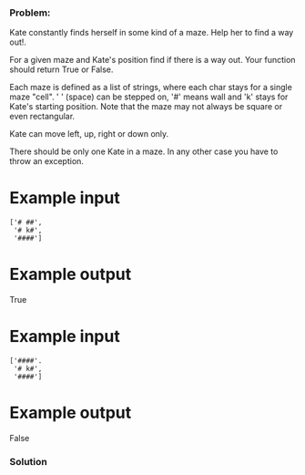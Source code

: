 ### Problem:
<p>Kate constantly finds herself in some kind of a maze. Help her to find a way out!.</p>
<p>For a given maze and Kate&apos;s position find if there is a way out. Your function should return True or False.</p>
<p>Each maze is defined as a list of strings, where each char stays for a single maze &quot;cell&quot;. &apos; &apos; (space) can be stepped on, &apos;#&apos; means wall and &apos;k&apos; stays for Kate&apos;s starting position. Note that the maze may not always be square or even rectangular.</p>
<p>Kate can move left, up, right or down only.</p>
<p>There should be only one Kate in a maze. In any other case you have to throw an exception.</p>
<h1 id="example-input">Example input</h1>
<pre><code>[&apos;# ##&apos;,
 &apos;# k#&apos;,
 &apos;####&apos;]</code></pre><h1 id="example-output">Example output</h1>
<p>True</p>
<h1 id="example-input-1">Example input</h1>
<pre><code>[&apos;####&apos;.
 &apos;# k#&apos;,
 &apos;####&apos;]</code></pre><h1 id="example-output-1">Example output</h1>
<p>False</p>

### Solution